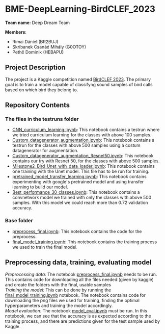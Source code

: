 # BME-DeepLearning-BirdCLEF_2023

**Team name:** Deep Dream Team

**Members:**
- Rimai Dániel (BR2BUJ)
- Skribanek Csanád Mihály (G0OTOY)
- Pethő Dominik (HEBAPU)

## Project Description

The project is a Kaggle competition named [BirdCLEF 2023](https://www.kaggle.com/competitions/birdclef-2023). The primary goal is to train a model capable of classifyng sound samples of bird calls based on which bird they belong
 to.
## Repository Contents

### The files in the testruns folder
- [CNN_curriculum_learning.ipynb](testruns/CNN_curriculum_learning.ipynb): This notebook contains a testrun where we tried curriculum learning for the classes with above 100 samples.
- [Custom_datagenerator_augmentation.ipynb](testruns/Custom_datagenerator_augmentation.ipynb): This notebook contains a testrun for the classes with above 500 samples using a costum datagenerator for augmentation.
- [Custom_datagenerator_augmentation_Resnet50.ipynb](testruns/Custom_datagenerator_augmentation_Resnet50.ipynb): This notebook contains our try with Resnet 50, for the classes with above 500 samples.
- [Milestone2_Bird_Unet_with_data_loader.ipynb](testruns/Milestone2_Bird_Unet_with_data_loader.ipynb): This notebook contains one training with the Unet model. This file has to be run for training.
- [pretrained_model_transfer_learning.ipynb](testruns/pretrained_model_transfer_learning.ipynb): This  notebook contains experimenting with google's pretrained model and using transfer learning to build our model.
- [Best_performance_30_classes.ipynb](testruns/Best_performance_30_classes.ipynb): This notebook contains a convnetwork model we trained with only the classes with above 500 samples. With this model we could reach more than 0.72 validation accuracy.


### Base folder
- [preprocess_final.ipynb](preprocess_final.ipynb): This notebook contains the code for the preprocess.
- [final_model_training.ipynb](final_model_training.ipynb): This notebook contains the training process we used to train the final model.


## Preprocessing data, training, evaluating model
*Preprocessing data:* The notebook [preprocess_final.ipynb](preprocess_final.ipynb) needs to be run. This contains code for downloading all the files needed (given by kaggle) and create the folders with the final, usable samples\
*Training the model:* This can be done by running the [final_model_training.ipynb](final_model_training.ipynb) notebook. The notebook contains code for downloading the png files we used for training, finding the optimal hyperparameters and training the model accordingly.\
*Model evaluation:* The notebook [model_eval.ipynb](model_eval.ipynb) must be run. In this notebook, we can see that the accuracy is as expected according to the training process, and there are predictions given for the test sample used by Kaggle.
